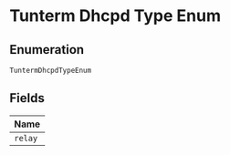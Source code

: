 
# Tunterm Dhcpd Type Enum

## Enumeration

`TuntermDhcpdTypeEnum`

## Fields

| Name |
|  --- |
| `relay` |

